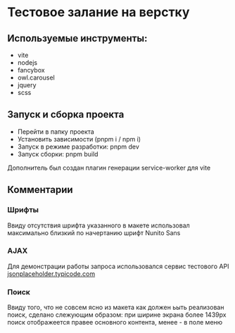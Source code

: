 # Тестовое залание на верстку

## Используемые инструменты:

- vite
- nodejs
- fancybox
- owl.carousel
- jquery
- scss

## Запуск и сборка проекта

- Перейти в папку проекта
- Установить зависимости (pnpm i / npm i)
- Запуск в режиме разработки: pnpm dev
- Запуск сборки: pnpm build

Дополнитель был создан плагин генерации service-worker для vite

## Комментарии

### Шрифты

Ввиду отсутствия шрифта указанного в макете использовал максимально близкий по начертанию шрифт Nunito Sans

### AJAX

Для демонстрации работы запроса использовался сервис тестового API [jsonplaceholder.typicode.com](https://jsonplaceholder.typicode.com)

### Поиск

Ввиду того, что не совсем ясно из макета как должен ьыть реализован поиск, сделано слежующим образом: при ширине экрана более 1439px поиск отображеется правее основного контента, менее - в поле меню
